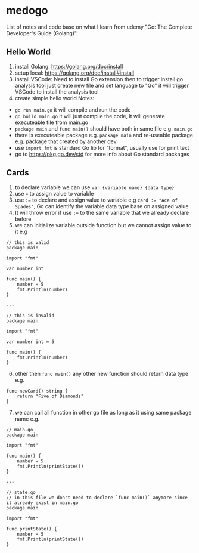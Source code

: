 # medogo
List of notes and code base on what I learn from udemy "Go: The Complete Developer's Guide (Golang)"
## Hello World
1. install Golang: https://golang.org/doc/install
2. setup local: https://golang.org/doc/install#install
3. install VSCode: Need to install Go extension then to trigger install go analysis tool just create new file and set language to "Go" it will trigger VSCode to install the analysis tool
4. create simple hello world
Notes:
- `go run main.go` it will compile and run the code
- `go build main.go` it will just compile the code, it will generate executeable file from main.go
- `package main` and `func main()` should have both in same file e.g. `main.go`
- there is executeable package e.g. `package main` and re-useable package e.g. package that created by another dev
- use `import fmt` is standard Go lib for "format", usually use for print text
- go to https://pkg.go.dev/std for more info about Go standard packages

## Cards
1. to declare variable we can use `var {variable name} {data type}`
2. use `=` to assign value to variable
3. use `:=` to declare and assign value to variable e.g `card := "Ace of Spades"`, Go can identify the variable data type base on assigned value
4. It will throw error if use `:=` to the same variable that we already declare before
5. we can initialize variable outside function but we cannot assign value to it e.g
```
// this is valid
package main

import "fmt"

var number int

func main() {
    number = 5
    fmt.Println(number)
}

---

// this is invalid
package main

import "fmt"

var number int = 5

func main() {
    fmt.Println(number)
}

```
6. other then `func main()` any other new function should return data type e.g.
```
func newCard() string {
    return "Five of Diamonds"
}
```
7. we can call all function in other go file as long as it using same package name e.g.
```
// main.go
package main

import "fmt"

func main() {
    number = 5
    fmt.Println(printState())
}

---

// state.go
// in this file we don't need to declare `func main()` anymore since it already exist in main.go
package main

import "fmt"

func printState() {
    number = 5
    fmt.Println(printState())
}
```